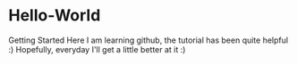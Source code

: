 # Hello-World
Getting Started
Here I am learning github, the tutorial has been quite helpful :)  Hopefully, everyday I'll get a little better at it :)
